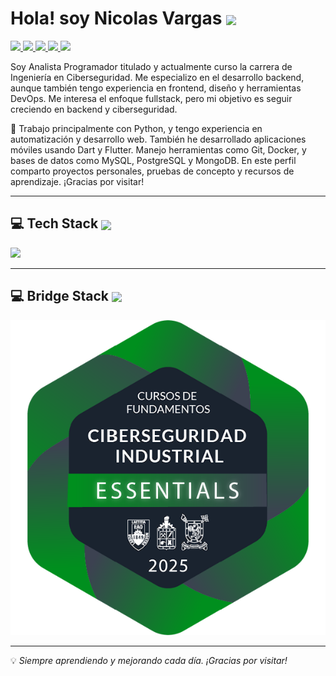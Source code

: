 Hola! soy Nicolas Vargas <img src="https://user-images.githubusercontent.com/18350557/176309783-0785949b-9127-417c-8b55-ab5a4333674e.gif"  width="32px" align="center" /> 
======================================================================================================================================
<p align="L">
  <a href="www.linkedin.com/in/nicolas-vargas-4b0262186" target="_blank">
    <img src="https://img.shields.io/badge/linkedin-%230077B5.svg?style=for-the-badge&logo=linkedin&logoColor=white" height="30"/>
  </a>
  <a href="mailto:nv0900nico@gmail.com" target="_blank">
    <img src="https://img.shields.io/badge/gmail-EA4335.svg?style=for-the-badge&logo=gmail&logoColor=white" height="30"/>
  </a>
  <a href="https://wa.me/+56958861274" target="_blank">
    <img src="https://img.shields.io/badge/whatsapp-25D366.svg?style=for-the-badge&logo=whatsapp&logoColor=white" height="30"/>
  </a>
  <a href="https://instagram.com/heic_mf" target="_blank">
    <img src="https://img.shields.io/badge/instagram-%23E4405F.svg?style=for-the-badge&logo=instagram&logoColor=white" height="30"/>
  </a>
  <a href="https://facebook.com/eduardo.kuentero" target="_blank">
    <img src="https://img.shields.io/badge/facebook-1877F2.svg?style=for-the-badge&logo=facebook&logoColor=white" height="30"/>
  </a>
</p>

Soy Analista Programador titulado y actualmente curso la carrera de Ingeniería en Ciberseguridad. Me especializo en el desarrollo backend, aunque también tengo experiencia en frontend, diseño y herramientas DevOps. Me interesa el enfoque fullstack, pero mi objetivo es seguir creciendo en backend y ciberseguridad.

🐍 Trabajo principalmente con Python, y tengo experiencia en automatización y desarrollo web. También he desarrollado aplicaciones móviles usando Dart y Flutter. Manejo herramientas como Git, Docker, y bases de datos como MySQL, PostgreSQL y MongoDB. En este perfil comparto proyectos personales, pruebas de concepto y recursos de aprendizaje. ¡Gracias por visitar!

---

## 💻 Tech Stack <img src="https://media2.giphy.com/media/QssGEmpkyEOhBCb7e1/giphy.gif" width="32px" align="center" />
<img src="https://skillicons.dev/icons?i=py,dart,html,css,bootstrap,django,mysql,postgres,mongodb,git,github,docker,postman,linux,windows,flutter,figma,discord,gmail" />

---

## 💻 Bridge Stack <img src="https://media2.giphy.com/media/QssGEmpkyEOhBCb7e1/giphy.gif" width="32px" align="center" />
![Image Alt](https://github.com/Nico0900/Nico0900/blob/596c914ab893525749218a515d9bd8edf6672fa2/fundamentos-de-ciberseguridad-industrial-essentials.png)

---

💡 *Siempre aprendiendo y mejorando cada día. ¡Gracias por visitar!*
